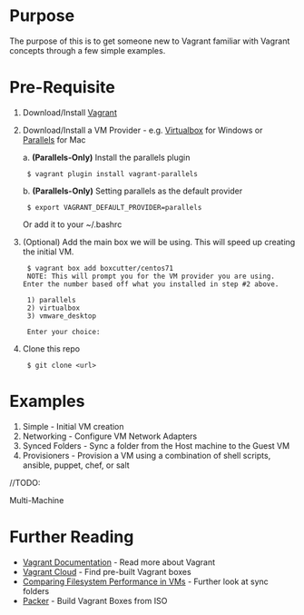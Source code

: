 # Purpose
The purpose of this is to get someone new to Vagrant familiar with Vagrant concepts through a few simple examples.

# Pre-Requisite
1. Download/Install [Vagrant](http://www.vagrantup.com/downloads.html)
2. Download/Install a VM Provider - e.g. [Virtualbox](https://www.virtualbox.org/wiki/Downloads) for Windows or [Parallels](http://www.parallels.com/products/desktop/download/) for Mac
    
    a. **(Parallels-Only)** Install the parallels plugin
       
        $ vagrant plugin install vagrant-parallels   
    b. **(Parallels-Only)** Setting parallels as the default provider
    
        $ export VAGRANT_DEFAULT_PROVIDER=parallels
        
    Or add it to your ~/.bashrc
    
3. (Optional) Add the main box we will be using. This will speed up creating the initial VM.

        $ vagrant box add boxcutter/centos71
        NOTE: This will prompt you for the VM provider you are using. Enter the number based off what you installed in step #2 above.
        
        1) parallels
        2) virtualbox
        3) vmware_desktop
        
        Enter your choice: 
        
4. Clone this repo

        $ git clone <url>
        
# Examples
1. Simple - Initial VM creation
2. Networking - Configure VM Network Adapters
3. Synced Folders - Sync a folder from the Host machine to the Guest VM
4. Provisioners - Provision a VM using a combination of shell scripts, ansible, puppet, chef, or salt

//TODO:

Multi-Machine

# Further Reading
* [Vagrant Documentation](http://docs.vagrantup.com/v2/) - Read more about Vagrant
* [Vagrant Cloud](https://vagrantcloud.com/) - Find pre-built Vagrant boxes
* [Comparing Filesystem Performance in VMs](http://mitchellh.com/comparing-filesystem-performance-in-virtual-machines) - Further look at sync folders
* [Packer](https://packer.io/) - Build Vagrant Boxes from ISO